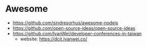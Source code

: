 # Awesome

- https://github.com/sindresorhus/awesome-nodejs
- https://github.com/open-source-ideas/open-source-ideas
- https://github.com/IvanWei/developer-conferences-in-taiwan
  - website: https://dcit.ivanwei.co/
